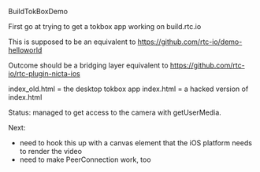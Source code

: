 BuildTokBoxDemo

First go at trying to get a tokbox app working on build.rtc.io

This is supposed to be an equivalent to https://github.com/rtc-io/demo-helloworld

Outcome should be a bridging layer equivalent to https://github.com/rtc-io/rtc-plugin-nicta-ios

index_old.html = the desktop tokbox app
index.html = a hacked version of index.html

Status: managed to get access to the camera with getUserMedia.

Next:
* need to hook this up with a canvas element that the iOS platform needs to render the video
* need to make PeerConnection work, too
